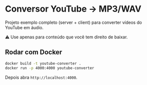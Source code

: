 # Conversor YouTube → MP3/WAV

Projeto exemplo completo (server + client) para converter vídeos do YouTube em áudio.

⚠️ Use apenas para conteúdo que você tem direito de baixar.

## Rodar com Docker

```bash
docker build -t youtube-converter .
docker run -p 4000:4000 youtube-converter
```

Depois abra `http://localhost:4000`.
